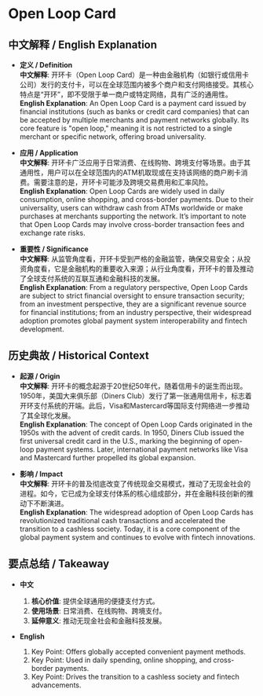 # Open Loop Card

## 中文解释 / English Explanation

* **定义 / Definition**  
  **中文解释**: 开环卡（Open Loop Card）是一种由金融机构（如银行或信用卡公司）发行的支付卡，可以在全球范围内被多个商户和支付网络接受。其核心特点是“开环”，即不受限于单一商户或特定网络，具有广泛的通用性。  
  **English Explanation**: An Open Loop Card is a payment card issued by financial institutions (such as banks or credit card companies) that can be accepted by multiple merchants and payment networks globally. Its core feature is "open loop," meaning it is not restricted to a single merchant or specific network, offering broad universality.

* **应用 / Application**  
  **中文解释**: 开环卡广泛应用于日常消费、在线购物、跨境支付等场景。由于其通用性，用户可以在全球范围内的ATM机取现或在支持该网络的商户刷卡消费。需要注意的是，开环卡可能涉及跨境交易费用和汇率风险。  
  **English Explanation**: Open Loop Cards are widely used in daily consumption, online shopping, and cross-border payments. Due to their universality, users can withdraw cash from ATMs worldwide or make purchases at merchants supporting the network. It’s important to note that Open Loop Cards may involve cross-border transaction fees and exchange rate risks.

* **重要性 / Significance**  
  **中文解释**: 从监管角度看，开环卡受到严格的金融监管，确保交易安全；从投资角度看，它是金融机构的重要收入来源；从行业角度看，开环卡的普及推动了全球支付系统的互联互通和金融科技的发展。  
  **English Explanation**: From a regulatory perspective, Open Loop Cards are subject to strict financial oversight to ensure transaction security; from an investment perspective, they are a significant revenue source for financial institutions; from an industry perspective, their widespread adoption promotes global payment system interoperability and fintech development.

## 历史典故 / Historical Context

* **起源 / Origin**  
  **中文解释**: 开环卡的概念起源于20世纪50年代，随着信用卡的诞生而出现。1950年，美国大来俱乐部（Diners Club）发行了第一张通用信用卡，标志着开环支付系统的开端。此后，Visa和Mastercard等国际支付网络进一步推动了其全球化发展。  
  **English Explanation**: The concept of Open Loop Cards originated in the 1950s with the advent of credit cards. In 1950, Diners Club issued the first universal credit card in the U.S., marking the beginning of open-loop payment systems. Later, international payment networks like Visa and Mastercard further propelled its global expansion.

* **影响 / Impact**  
  **中文解释**: 开环卡的普及彻底改变了传统现金交易模式，推动了无现金社会的进程。如今，它已成为全球支付体系的核心组成部分，并在金融科技创新的推动下不断演进。  
  **English Explanation**: The widespread adoption of Open Loop Cards has revolutionized traditional cash transactions and accelerated the transition to a cashless society. Today, it is a core component of the global payment system and continues to evolve with fintech innovations.

## 要点总结 / Takeaway

* **中文**  
  1. **核心价值**: 提供全球通用的便捷支付方式。
  2. **使用场景**: 日常消费、在线购物、跨境支付。
  3. **延伸意义**: 推动无现金社会和金融科技发展。

* **English**  
  1. Key Point: Offers globally accepted convenient payment methods.
  2. Key Point: Used in daily spending, online shopping, and cross-border payments.
  3. Key Point: Drives the transition to a cashless society and fintech advancements.